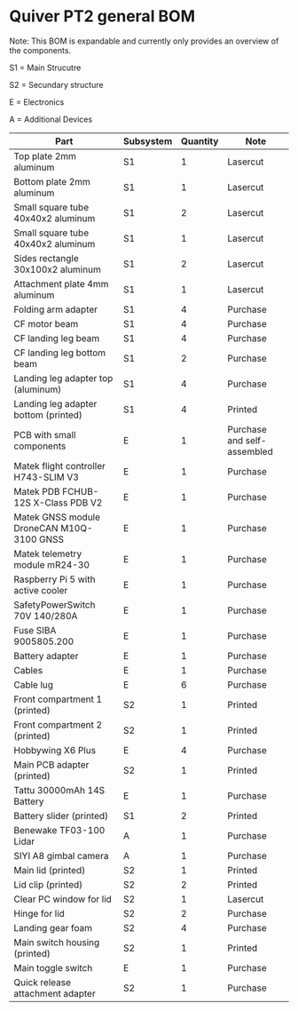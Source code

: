 # Quiver PT2 general BOM

Note: This BOM is expandable and currently only provides an overview of the components.

S1 = Main Strucutre

S2 = Secundary structure

E = Electronics

A = Additional Devices

| Part                                      | Subsystem | Quantity | Note                        |
| ----------------------------------------- | --------- | -------- | --------------------------- |
| Top plate 2mm aluminum                    | S1        | 1        | Lasercut                    |
| Bottom plate 2mm aluminum                 | S1        | 1        | Lasercut                    |
| Small square tube 40x40x2 aluminum        | S1        | 2        | Lasercut                    |
| Small square tube 40x40x2 aluminum        | S1        | 1        | Lasercut                    |
| Sides rectangle 30x100x2 aluminum         | S1        | 2        | Lasercut                    |
| Attachment plate 4mm aluminum             | S1        | 1        | Lasercut                    |
| Folding arm adapter                       | S1        | 4        | Purchase                    |
| CF motor beam                             | S1        | 4        | Purchase                    |
| CF landing leg beam                       | S1        | 4        | Purchase                    |
| CF landing leg bottom beam                | S1        | 2        | Purchase                    |
| Landing leg adapter top (aluminum)        | S1        | 4        | Purchase                    |
| Landing leg adapter bottom (printed)      | S1        | 4        | Printed                     |
| PCB with small components                 | E         | 1        | Purchase and self-assembled |
| Matek flight controller H743-SLIM V3      | E         | 1        | Purchase                    |
| Matek PDB FCHUB-12S X-Class PDB V2        | E         | 1        | Purchase                    |
| Matek GNSS module DroneCAN M10Q-3100 GNSS | E         | 1        | Purchase                    |
| Matek telemetry module mR24-30            | E         | 1        | Purchase                    |
| Raspberry Pi 5 with active cooler         | E         | 1        | Purchase                    |
| SafetyPowerSwitch 70V 140/280A            | E         | 1        | Purchase                    |
| Fuse SIBA 9005805.200                     | E         | 1        | Purchase                    |
| Battery adapter                           | E         | 1        | Purchase                    |
| Cables                                    | E         | 1        | Purchase                    |
| Cable lug                                 | E         | 6        | Purchase                    |
| Front compartment 1 (printed)             | S2        | 1        | Printed                     |
| Front compartment 2 (printed)             | S2        | 1        | Printed                     |
| Hobbywing X6 Plus                         | E         | 4        | Purchase                    |
| Main PCB adapter (printed)                | S2        | 1        | Printed                     |
| Tattu 30000mAh 14S Battery                | E         | 1        | Purchase                    |
| Battery slider (printed)                  | S1        | 2        | Printed                     |
| Benewake TF03-100 Lidar                   | A         | 1        | Purchase                    |
| SIYI A8 gimbal camera                     | A         | 1        | Purchase                    |
| Main lid (printed)                        | S2        | 1        | Printed                     |
| Lid clip (printed)                        | S2        | 2        | Printed                     |
| Clear PC window for lid                   | S2        | 1        | Lasercut                    |
| Hinge for lid                             | S2        | 2        | Purchase                    |
| Landing gear foam                         | S2        | 4        | Purchase                    |
| Main switch housing (printed)             | S2        | 1        | Printed                     |
| Main toggle switch                        | E         | 1        | Purchase                    |
| Quick release attachment adapter          | S2        | 1        | Purchase                    |

